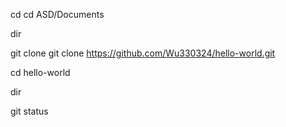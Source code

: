 cd
cd ASD/Documents

dir

git clone
git clone https://github.com/Wu330324/hello-world.git

cd hello-world

dir


git status